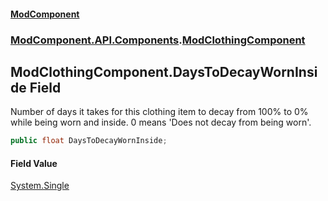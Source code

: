 #### [ModComponent](index.md 'index')
### [ModComponent.API.Components](index.md#ModComponent.API.Components 'ModComponent.API.Components').[ModClothingComponent](ModClothingComponent.md 'ModComponent.API.Components.ModClothingComponent')

## ModClothingComponent.DaysToDecayWornInside Field

Number of days it takes for this clothing item to decay from 100% to 0% while being worn and inside. 0 means 'Does not decay from being worn'.

```csharp
public float DaysToDecayWornInside;
```

#### Field Value
[System.Single](https://docs.microsoft.com/en-us/dotnet/api/System.Single 'System.Single')